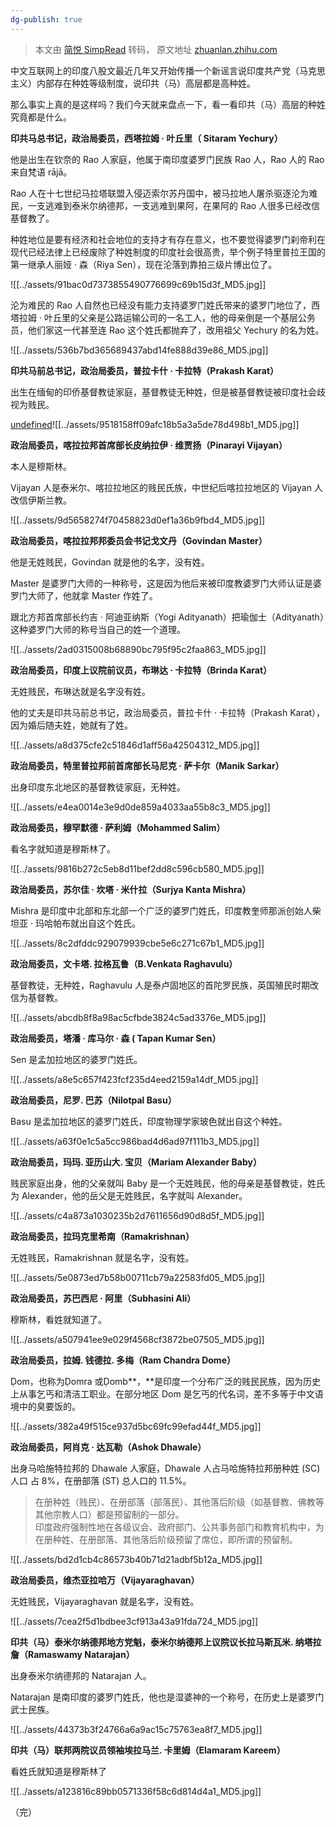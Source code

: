 ```yaml
---
dg-publish: true
---
```

> 本文由 [简悦 SimpRead](http://ksria.com/simpread/) 转码， 原文地址 [zhuanlan.zhihu.com](https://zhuanlan.zhihu.com/p/586908916)

中文互联网上的印度八股文最近几年又开始传播一个新谣言说印度共产党（马克思主义）内部存在种姓等级制度，说印共（马）高层都是高种姓。

那么事实上真的是这样吗？我们今天就来盘点一下，看一看印共（马）高层的种姓究竟都是什么。

**印共马总书记，政治局委员，西塔拉姆 · 叶丘里（ Sitaram Yechury）**

他是出生在钦奈的 Rao 人家庭，他属于南印度婆罗门民族 Rao 人，Rao 人的 Rao 来自梵语 rājā。

Rao 人在十七世纪马拉塔联盟入侵迈索尔苏丹国中，被马拉地人屠杀驱逐沦为难民，一支逃难到泰米尔纳德邦，一支逃难到果阿，在果阿的 Rao 人很多已经改信基督教了。

种姓地位是要有经济和社会地位的支持才有存在意义，也不要觉得婆罗门刹帝利在现代已经法律上已经废除了种姓制度的印度社会很高贵，举个例子特里普拉王国的第一继承人丽娅 · 森（Riya Sen），现在沦落到靠拍三级片博出位了。

![[../assets/91bac0d7373855490776699c69b15d3f_MD5.jpg]]

沦为难民的 Rao 人自然也已经没有能力支持婆罗门姓氏带来的婆罗门地位了，西塔拉姆 · 叶丘里的父亲是公路运输公司的一名工人，他的母亲倒是一个基层公务员，他们家这一代甚至连 Rao 这个姓氏都抛弃了，改用祖父 Yechury 的名为姓。

![[../assets/536b7bd365689437abd14fe888d39e86_MD5.jpg]]

**印共马前总书记，政治局委员，普拉卡什 · 卡拉特（Prakash Karat）**

出生在缅甸的印侨基督教徒家庭，基督教徒无种姓，但是被基督教徒被印度社会歧视为贱民。

[undefined](https://zhuanlan.zhihu.com/p/503372080)![[../assets/9518158ff09afc18b5a3a5de78d498b1_MD5.jpg]]

**政治局委员，喀拉拉邦首席部长皮纳拉伊 · 维贾扬（Pinarayi Vijayan）**

本人是穆斯林。

Vijayan 人是泰米尔、喀拉拉地区的贱民氏族，中世纪后喀拉拉地区的 Vijayan 人改信伊斯兰教。

![[../assets/9d5658274f70458823d0ef1a36b9fbd4_MD5.jpg]]

**政治局委员，喀拉拉邦邦委员会书记戈文丹（Govindan Master）**

他是无姓贱民，Govindan 就是他的名字，没有姓。

Master 是婆罗门大师的一种称号，这是因为他后来被印度教婆罗门大师认证是婆罗门大师了，他就拿 Master 作姓了。

跟北方邦首席部长约吉 · 阿迪亚纳斯（Yogi Adityanath）把瑜伽士（Adityanath）这种婆罗门大师的称号当自己的姓一个道理。

![[../assets/2ad0315008b68890bc795f95c2faa863_MD5.jpg]]

**政治局委员，印度上议院前议员，布琳达 · 卡拉特（Brinda Karat）**

无姓贱民，布琳达就是名字没有姓。

他的丈夫是印共马前总书记，政治局委员，普拉卡什 · 卡拉特（Prakash Karat），因为婚后随夫姓，她就有了姓。

![[../assets/a8d375cfe2c51846d1aff56a42504312_MD5.jpg]]

**政治局委员，特里普拉邦前首席部长马尼克 · 萨卡尔（Manik Sarkar）**

出身印度东北地区的基督教徒家庭，无种姓。

![[../assets/e4ea0014e3e9d0de859a4033aa55b8c3_MD5.jpg]]

**政治局委员，穆罕默德 · 萨利姆（Mohammed Salim）**

看名字就知道是穆斯林了。

![[../assets/9816b272c5eb8d11bef2dd8c596cb580_MD5.jpg]]

**政治局委员，苏尔佳 · 坎塔 · 米什拉（Surjya Kanta Mishra）**

Mishra 是印度中北部和东北部一个广泛的婆罗门姓氏，印度教奎师那派创始人柴坦亚 · 玛哈帕布就出自这个姓氏。

![[../assets/8c2dfddc929079939cbe5e6c271c67b1_MD5.jpg]]

**政治局委员，文卡塔. 拉格瓦鲁（B.Venkata Raghavulu）**

基督教徒，无种姓，Raghavulu 人是泰卢固地区的首陀罗民族，英国殖民时期改信为基督教。

![[../assets/abcdb8f8a98ac5cfbde3824c5ad3376e_MD5.jpg]]

**政治局委员，塔潘 · 库马尔 · 森 ( Tapan Kumar Sen）**

Sen 是孟加拉地区的婆罗门姓氏。

![[../assets/a8e5c657f423fcf235d4eed2159a14df_MD5.jpg]]

**政治局委员，尼罗. 巴苏（Nilotpal Basu）**

Basu 是孟加拉地区的婆罗门姓氏，印度物理学家玻色就出自这个种姓。

![[../assets/a63f0e1c5a5cc986bad4d6ad97f111b3_MD5.jpg]]

**政治局委员，玛玛. 亚历山大. 宝贝（Mariam Alexander Baby）**

贱民家庭出身，他的父亲就叫 Baby 是一个无姓贱民，他的母亲是基督教徒，姓氏为 Alexander，他的岳父是无姓贱民，名字就叫 Alexander。

![[../assets/c4a873a1030235b2d7611656d90d8d5f_MD5.jpg]]

**政治局委员，拉玛克里希南（Ramakrishnan）**

无姓贱民，Ramakrishnan 就是名字，没有姓。

![[../assets/5e0873ed7b58b00711cb79a22583fd05_MD5.jpg]]

**政治局委员，苏巴西尼 · 阿里（Subhasini Ali）**

穆斯林，看姓就知道了。

![[../assets/a507941ee9e029f4568cf3872be07505_MD5.jpg]]

**政治局委员，拉姆. 钱德拉. 多梅（Ram Chandra Dome）**

Ḍom，也称为Ḍomra 或Ḍomb**，**是印度一个分布广泛的贱民民族，因为历史上从事乞丐和清洁工职业。在部分地区 Dom 是乞丐的代名词，差不多等于中文语境中的臭要饭的。

![[../assets/382a49f515ce937d5bc69fc99efad44f_MD5.jpg]]

**政治局委员，阿肖克 · 达瓦勒（Ashok Dhawale）**

出身马哈施特拉邦的 Dhawale 人家庭，Dhawale 人占马哈施特拉邦册种姓 (SC) 人口 占 8%，在册部落 (ST) 总人口的 11.5%。

> 在册种姓（贱民）、在册部落（部落民）、其他落后阶级（如基督教、佛教等其他宗教人口）都是预留制的一部分。  
> 印度政府强制性地在各级议会、政府部门、公共事务部门和教育机构中，为在册种姓、在册部落、其他落后阶级预留了席位，即所谓的预留制。

![[../assets/bd2d1cb4c86573b40b71d21adbf5b12a_MD5.jpg]]

**政治局委员，维杰亚拉哈万（Vijayaraghavan）**

无姓贱民，Vijayaraghavan 就是名字，没有姓。

![[../assets/7cea2f5d1bdbee3cf913a43a91fda724_MD5.jpg]]

**印共（马）泰米尔纳德邦地方党魁，泰米尔纳德邦上议院议长拉马斯瓦米. 纳塔拉詹（Ramaswamy Natarajan）**

出身泰米尔纳德邦的 Natarajan 人。

Natarajan 是南印度的婆罗门姓氏，他也是湿婆神的一个称号，在历史上是婆罗门武士民族。

![[../assets/44373b3f24766a6a9ac15c75763ea8f7_MD5.jpg]]

**印共（马）联邦两院议员领袖埃拉马兰. 卡里姆（Elamaram Kareem）**

看姓氏就知道是穆斯林了

![[../assets/a123816c89bb0571336f58c6d814d4a1_MD5.jpg]]

（完）